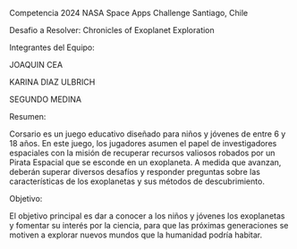 Competencia 2024 NASA Space Apps Challenge Santiago, Chile

Desafio a Resolver: Chronicles of Exoplanet Exploration

Integrantes del Equipo:

JOAQUIN CEA

KARINA DIAZ ULBRICH

SEGUNDO MEDINA 

Resumen:

Corsario es un juego educativo diseñado para niños y jóvenes de entre 6 y 18 años. En este juego, los jugadores asumen el papel de investigadores espaciales con la misión de recuperar recursos valiosos robados por un Pirata Espacial que se esconde en un exoplaneta. A medida que avanzan, deberán superar diversos desafíos y responder preguntas sobre las características de los exoplanetas y sus métodos de descubrimiento.

Objetivo:

El objetivo principal es dar a conocer a los niños y jóvenes los exoplanetas y fomentar su interés por la ciencia, para que las próximas generaciones se motiven a explorar nuevos mundos que la humanidad podría habitar.
